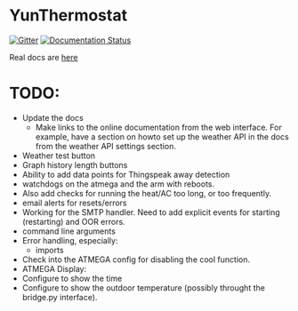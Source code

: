 YunThermostat
=============

[![Gitter](https://badges.gitter.im/Join%20Chat.svg)](https://gitter.im/jeffeb3/YunThermostat?utm_source=badge&utm_medium=badge&utm_campaign=pr-badge&utm_content=badge)
[![Documentation Status](https://readthedocs.org/projects/yunthermostat/badge/?version=latest)](https://readthedocs.org/projects/yunthermostat/?badge=latest)

Real docs are [here](yunthermostat.rtfd.org/en/latest)

TODO:
=====
 - Update the docs
   - Make links to the online documentation from the web interface. For example, have a section on howto set up the
   weather API in the docs from the weather API settings section.
 - Weather test button
 - Graph history length buttons
 - Ability to add data points for Thingspeak away detection
 - watchdogs on the atmega and the arm with reboots.
  - Also add checks for running the heat/AC too long, or too frequently.
 - email alerts for resets/errors
  - Working for the SMTP handler. Need to add explicit events for starting (restarting) and OOR errors.
 - command line arguments
 - Error handling, especially:
   - imports
 - Check into the ATMEGA config for disabling the cool function.
 - ATMEGA Display:
  - Configure to show the time
  - Configure to show the outdoor temperature (possibly throught the bridge.py interface).
